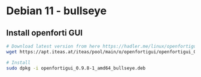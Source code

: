 # Debian 11 - bullseye

## Install openforti GUI

```bash
# Download latest version from here https://hadler.me/linux/openfortigui/
wget https://apt.iteas.at/iteas/pool/main/o/openfortigui/openfortigui_0.9.8-1_amd64_bullseye.deb

# Install
sudo dpkg -i openfortigui_0.9.8-1_amd64_bullseye.deb
```